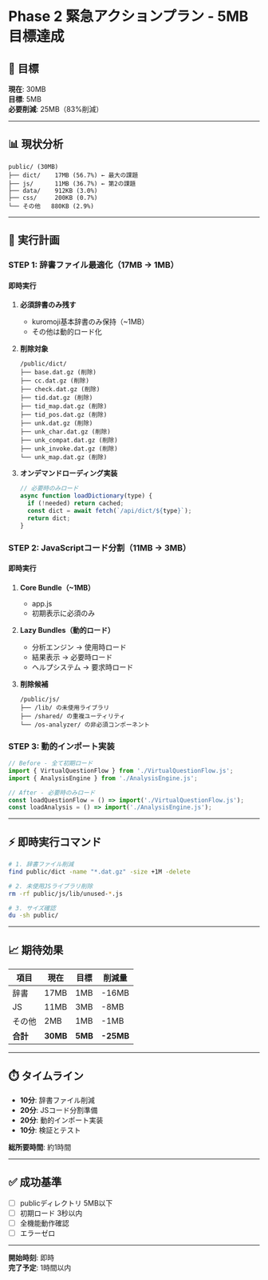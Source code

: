 # Phase 2 緊急アクションプラン - 5MB目標達成

## 🎯 目標

**現在**: 30MB  
**目標**: 5MB  
**必要削減**: 25MB（83%削減）

---

## 📊 現状分析

```
public/ (30MB)
├── dict/    17MB (56.7%) ← 最大の課題
├── js/      11MB (36.7%) ← 第2の課題  
├── data/    912KB (3.0%)
├── css/     200KB (0.7%)
└── その他   880KB (2.9%)
```

---

## 🚀 実行計画

### STEP 1: 辞書ファイル最適化（17MB → 1MB）

#### 即時実行
1. **必須辞書のみ残す**
   - kuromoji基本辞書のみ保持（~1MB）
   - その他は動的ロード化

2. **削除対象**
   ```
   /public/dict/
   ├── base.dat.gz (削除)
   ├── cc.dat.gz (削除)
   ├── check.dat.gz (削除)
   ├── tid.dat.gz (削除)
   ├── tid_map.dat.gz (削除)
   ├── tid_pos.dat.gz (削除)
   ├── unk.dat.gz (削除)
   ├── unk_char.dat.gz (削除)
   ├── unk_compat.dat.gz (削除)
   ├── unk_invoke.dat.gz (削除)
   └── unk_map.dat.gz (削除)
   ```

3. **オンデマンドローディング実装**
   ```javascript
   // 必要時のみロード
   async function loadDictionary(type) {
     if (!needed) return cached;
     const dict = await fetch(`/api/dict/${type}`);
     return dict;
   }
   ```

### STEP 2: JavaScriptコード分割（11MB → 3MB）

#### 即時実行
1. **Core Bundle（~1MB）**
   - app.js
   - 初期表示に必須のみ

2. **Lazy Bundles（動的ロード）**
   - 分析エンジン → 使用時ロード
   - 結果表示 → 必要時ロード
   - ヘルプシステム → 要求時ロード

3. **削除候補**
   ```
   /public/js/
   ├── /lib/ の未使用ライブラリ
   ├── /shared/ の重複ユーティリティ
   └── /os-analyzer/ の非必須コンポーネント
   ```

### STEP 3: 動的インポート実装

```javascript
// Before - 全て初期ロード
import { VirtualQuestionFlow } from './VirtualQuestionFlow.js';
import { AnalysisEngine } from './AnalysisEngine.js';

// After - 必要時のみロード
const loadQuestionFlow = () => import('./VirtualQuestionFlow.js');
const loadAnalysis = () => import('./AnalysisEngine.js');
```

---

## ⚡ 即時実行コマンド

```bash
# 1. 辞書ファイル削減
find public/dict -name "*.dat.gz" -size +1M -delete

# 2. 未使用JSライブラリ削除
rm -rf public/js/lib/unused-*.js

# 3. サイズ確認
du -sh public/
```

---

## 📈 期待効果

| 項目 | 現在 | 目標 | 削減量 |
|------|------|------|--------|
| 辞書 | 17MB | 1MB | -16MB |
| JS | 11MB | 3MB | -8MB |
| その他 | 2MB | 1MB | -1MB |
| **合計** | **30MB** | **5MB** | **-25MB** |

---

## ⏱️ タイムライン

- **10分**: 辞書ファイル削減
- **20分**: JSコード分割準備
- **20分**: 動的インポート実装
- **10分**: 検証とテスト

**総所要時間**: 約1時間

---

## ✅ 成功基準

- [ ] publicディレクトリ 5MB以下
- [ ] 初期ロード 3秒以内
- [ ] 全機能動作確認
- [ ] エラーゼロ

---

**開始時刻**: 即時  
**完了予定**: 1時間以内